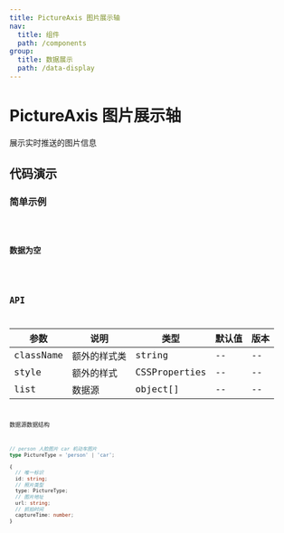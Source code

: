 ```yaml
---
title: PictureAxis 图片展示轴
nav:
  title: 组件
  path: /components
group:
  title: 数据展示
  path: /data-display
---
```


# PictureAxis 图片展示轴

展示实时推送的图片信息

## 代码演示

### 简单示例

<code src="./demo/simple.tsx" />

### 数据为空

<code src="./demo/empty.tsx" />

## API

| 参数      | 说明         | 类型          | 默认值 | 版本 |
| --------- | ------------ | ------------- | ------ | ---- |
| className | 额外的样式类 | string        | --     | --   |
| style     | 额外的样式   | CSSProperties | --     | --   |
| list      | 数据源       | object[]      | --     | --   |

数据源数据结构

```ts
// person 人脸图片 car 机动车图片
type PictureType = 'person' | 'car';

{
  // 唯一标识
  id: string;
  // 照片类型
  type: PictureType;
  // 图片地址
  url: string;
  // 抓拍时间
  captureTime: number;
}
```
